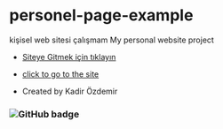# personel-page-example

kişisel web sitesi çalışmam
My personal website project

- [Siteye Gitmek için tıklayın](https://kadirozdemir00.netlify.app/)
- [click to go to the site](https://kadirozdemir00.netlify.app/)

- Created by Kadir Özdemir

### <img src="https://i.hizliresim.com/l6h3nme.png" alt="GitHub badge" target="_blank" />
